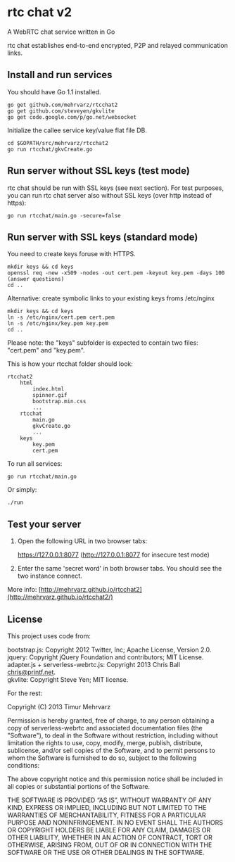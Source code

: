 rtc chat v2
===========

A WebRTC chat service written in Go

rtc chat establishes end-to-end encrypted, P2P and relayed communication links.


Install and run services
------------------------

You should have Go 1.1 installed.

	go get github.com/mehrvarz/rtcchat2
	go get github.com/steveyen/gkvlite
	go get code.google.com/p/go.net/websocket

Initialize the callee service key/value flat file DB.

	cd $GOPATH/src/mehrvarz/rtcchat2
	go run rtcchat/gkvCreate.go

Run server without SSL keys (test mode)
---------------------------------------

rtc chat should be run with SSL keys (see next section). For test purposes, you can run rtc chat server also without SSL keys (over http instead of https):

	go run rtcchat/main.go -secure=false


Run server with SSL keys (standard mode)
----------------------------------------

You need to create keys foruse with HTTPS.

	mkdir keys && cd keys
	openssl req -new -x509 -nodes -out cert.pem -keyout key.pem -days 100
	(answer questions)
	cd ..

Alternative: create symbolic links to your existing keys froms /etc/nginx

	mkdir keys && cd keys
	ln -s /etc/nginx/cert.pem cert.pem
	ln -s /etc/nginx/key.pem key.pem
	cd ..

Please note: the "keys" subfolder is expected to contain two files: "cert.pem" and "key.pem".

This is how your rtcchat folder should look:

	rtcchat2
		html
			index.html
			spinner.gif
			bootstrap.min.css
			...
		rtcchat
			main.go
			gkvCreate.go
			...
		keys
			key.pem
			cert.pem

To run all services:

	go run rtcchat/main.go

Or simply:

	./run
	
Test your server 
----------------

1. Open the following URL in two browser tabs:

	https://127.0.0.1:8077   (http://127.0.0.1:8077 for insecure test mode)

2. Enter the same 'secret word' in both browser tabs. You should see the two instance connect.


More info: [http://mehrvarz.github.io/rtcchat2](http://mehrvarz.github.io/rtcchat2/)

License
-------

This project uses code from:

bootstrap.js: Copyright 2012 Twitter, Inc; Apache License, Version 2.0.<br/>
jquery: Copyright jQuery Foundation and contributors; MIT License.<br/>
adapter.js + serverless-webrtc.js: Copyright 2013 Chris Ball <chris@printf.net>.<br/>
gkvlite: Copyright Steve Yen; MIT license.<br/>

For the rest:

Copyright (C) 2013 Timur Mehrvarz

Permission is hereby granted, free of charge, to any person obtaining a
copy of serverless-webrtc and associated documentation files (the "Software"),
to deal in the Software without restriction, including without limitation the
rights to use, copy, modify, merge, publish, distribute, sublicense, and/or
sell copies of the Software, and to permit persons to whom the Software is
furnished to do so, subject to the following conditions:

The above copyright notice and this permission notice shall be included in
all copies or substantial portions of the Software.

THE SOFTWARE IS PROVIDED “AS IS”, WITHOUT WARRANTY OF ANY KIND, EXPRESS OR
IMPLIED, INCLUDING BUT NOT LIMITED TO THE WARRANTIES OF MERCHANTABILITY,
FITNESS FOR A PARTICULAR PURPOSE AND NONINFRINGEMENT. IN NO EVENT SHALL THE
AUTHORS OR COPYRIGHT HOLDERS BE LIABLE FOR ANY CLAIM, DAMAGES OR OTHER
LIABILITY, WHETHER IN AN ACTION OF CONTRACT, TORT OR OTHERWISE, ARISING FROM,
OUT OF OR IN CONNECTION WITH THE SOFTWARE OR THE USE OR OTHER DEALINGS IN
THE SOFTWARE.

